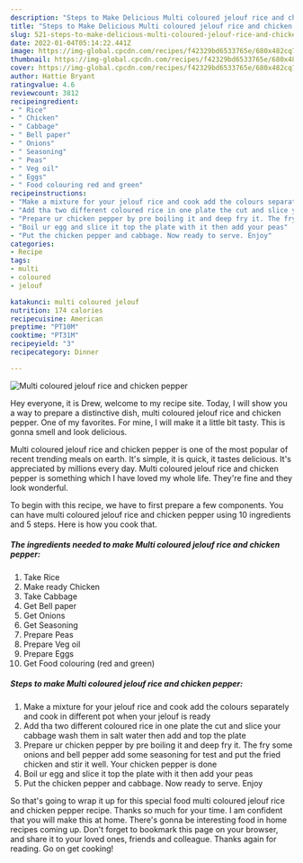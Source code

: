 ```yaml
---
description: "Steps to Make Delicious Multi coloured jelouf rice and chicken pepper"
title: "Steps to Make Delicious Multi coloured jelouf rice and chicken pepper"
slug: 521-steps-to-make-delicious-multi-coloured-jelouf-rice-and-chicken-pepper
date: 2022-01-04T05:14:22.441Z
image: https://img-global.cpcdn.com/recipes/f42329bd6533765e/680x482cq70/multi-coloured-jelouf-rice-and-chicken-pepper-recipe-main-photo.jpg
thumbnail: https://img-global.cpcdn.com/recipes/f42329bd6533765e/680x482cq70/multi-coloured-jelouf-rice-and-chicken-pepper-recipe-main-photo.jpg
cover: https://img-global.cpcdn.com/recipes/f42329bd6533765e/680x482cq70/multi-coloured-jelouf-rice-and-chicken-pepper-recipe-main-photo.jpg
author: Hattie Bryant
ratingvalue: 4.6
reviewcount: 3812
recipeingredient:
- " Rice"
- " Chicken"
- " Cabbage"
- " Bell paper"
- " Onions"
- " Seasoning"
- " Peas"
- " Veg oil"
- " Eggs"
- " Food colouring red and green"
recipeinstructions:
- "Make a mixture for your jelouf rice and cook add the colours separately and cook in different pot when your jelouf is ready"
- "Add tha two different coloured rice in one plate the cut and slice your cabbage wash them in salt water then add and top the plate"
- "Prepare ur chicken pepper by pre boiling it and deep fry it. The fry some onions and bell pepper add some seasoning for test and put the fried chicken and stir it well. Your chicken pepper is done"
- "Boil ur egg and slice it top the plate with it then add your peas"
- "Put the chicken pepper and cabbage. Now ready to serve. Enjoy"
categories:
- Recipe
tags:
- multi
- coloured
- jelouf

katakunci: multi coloured jelouf 
nutrition: 174 calories
recipecuisine: American
preptime: "PT10M"
cooktime: "PT31M"
recipeyield: "3"
recipecategory: Dinner

---
```



![Multi coloured jelouf rice and chicken pepper](https://img-global.cpcdn.com/recipes/f42329bd6533765e/680x482cq70/multi-coloured-jelouf-rice-and-chicken-pepper-recipe-main-photo.jpg)

Hey everyone, it is Drew, welcome to my recipe site. Today, I will show you a way to prepare a distinctive dish, multi coloured jelouf rice and chicken pepper. One of my favorites. For mine, I will make it a little bit tasty. This is gonna smell and look delicious.

Multi coloured jelouf rice and chicken pepper is one of the most popular of recent trending meals on earth. It's simple, it is quick, it tastes delicious. It's appreciated by millions every day. Multi coloured jelouf rice and chicken pepper is something which I have loved my whole life. They're fine and they look wonderful.




To begin with this recipe, we have to first prepare a few components. You can have multi coloured jelouf rice and chicken pepper using 10 ingredients and 5 steps. Here is how you cook that.

<!--inarticleads1-->

##### The ingredients needed to make Multi coloured jelouf rice and chicken pepper:

1. Take  Rice
1. Make ready  Chicken
1. Take  Cabbage
1. Get  Bell paper
1. Get  Onions
1. Get  Seasoning
1. Prepare  Peas
1. Prepare  Veg oil
1. Prepare  Eggs
1. Get  Food colouring (red and green)




<!--inarticleads2-->

##### Steps to make Multi coloured jelouf rice and chicken pepper:

1. Make a mixture for your jelouf rice and cook add the colours separately and cook in different pot when your jelouf is ready
1. Add tha two different coloured rice in one plate the cut and slice your cabbage wash them in salt water then add and top the plate
1. Prepare ur chicken pepper by pre boiling it and deep fry it. The fry some onions and bell pepper add some seasoning for test and put the fried chicken and stir it well. Your chicken pepper is done
1. Boil ur egg and slice it top the plate with it then add your peas
1. Put the chicken pepper and cabbage. Now ready to serve. Enjoy




So that's going to wrap it up for this special food multi coloured jelouf rice and chicken pepper recipe. Thanks so much for your time. I am confident that you will make this at home. There's gonna be interesting food in home recipes coming up. Don't forget to bookmark this page on your browser, and share it to your loved ones, friends and colleague. Thanks again for reading. Go on get cooking!
